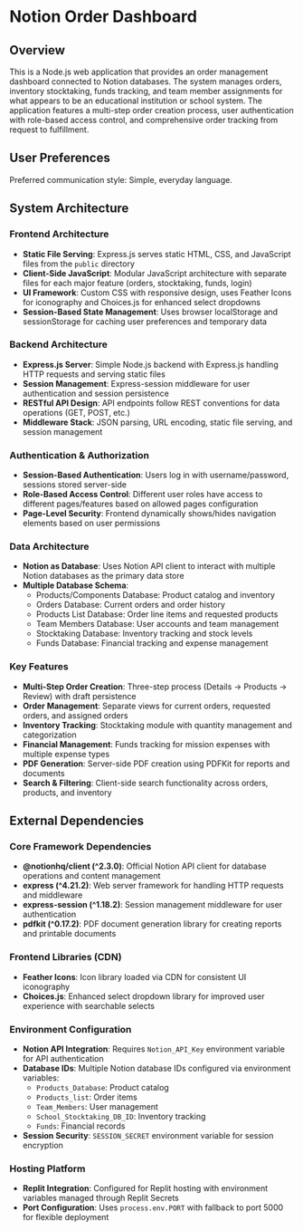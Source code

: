 # Notion Order Dashboard

## Overview

This is a Node.js web application that provides an order management dashboard connected to Notion databases. The system manages orders, inventory stocktaking, funds tracking, and team member assignments for what appears to be an educational institution or school system. The application features a multi-step order creation process, user authentication with role-based access control, and comprehensive order tracking from request to fulfillment.

## User Preferences

Preferred communication style: Simple, everyday language.

## System Architecture

### Frontend Architecture
- **Static File Serving**: Express.js serves static HTML, CSS, and JavaScript files from the `public` directory
- **Client-Side JavaScript**: Modular JavaScript architecture with separate files for each major feature (orders, stocktaking, funds, login)
- **UI Framework**: Custom CSS with responsive design, uses Feather Icons for iconography and Choices.js for enhanced select dropdowns
- **Session-Based State Management**: Uses browser localStorage and sessionStorage for caching user preferences and temporary data

### Backend Architecture
- **Express.js Server**: Simple Node.js backend with Express.js handling HTTP requests and serving static files
- **Session Management**: Express-session middleware for user authentication and session persistence
- **RESTful API Design**: API endpoints follow REST conventions for data operations (GET, POST, etc.)
- **Middleware Stack**: JSON parsing, URL encoding, static file serving, and session management

### Authentication & Authorization
- **Session-Based Authentication**: Users log in with username/password, sessions stored server-side
- **Role-Based Access Control**: Different user roles have access to different pages/features based on allowed pages configuration
- **Page-Level Security**: Frontend dynamically shows/hides navigation elements based on user permissions

### Data Architecture
- **Notion as Database**: Uses Notion API client to interact with multiple Notion databases as the primary data store
- **Multiple Database Schema**: 
  - Products/Components Database: Product catalog and inventory
  - Orders Database: Current orders and order history
  - Products List Database: Order line items and requested products
  - Team Members Database: User accounts and team management
  - Stocktaking Database: Inventory tracking and stock levels
  - Funds Database: Financial tracking and expense management

### Key Features
- **Multi-Step Order Creation**: Three-step process (Details → Products → Review) with draft persistence
- **Order Management**: Separate views for current orders, requested orders, and assigned orders
- **Inventory Tracking**: Stocktaking module with quantity management and categorization
- **Financial Management**: Funds tracking for mission expenses with multiple expense types
- **PDF Generation**: Server-side PDF creation using PDFKit for reports and documents
- **Search & Filtering**: Client-side search functionality across orders, products, and inventory

## External Dependencies

### Core Framework Dependencies
- **@notionhq/client (^2.3.0)**: Official Notion API client for database operations and content management
- **express (^4.21.2)**: Web server framework for handling HTTP requests and middleware
- **express-session (^1.18.2)**: Session management middleware for user authentication
- **pdfkit (^0.17.2)**: PDF document generation library for creating reports and printable documents

### Frontend Libraries (CDN)
- **Feather Icons**: Icon library loaded via CDN for consistent UI iconography
- **Choices.js**: Enhanced select dropdown library for improved user experience with searchable selects

### Environment Configuration
- **Notion API Integration**: Requires `Notion_API_Key` environment variable for API authentication
- **Database IDs**: Multiple Notion database IDs configured via environment variables:
  - `Products_Database`: Product catalog
  - `Products_list`: Order items
  - `Team_Members`: User management
  - `School_Stocktaking_DB_ID`: Inventory tracking
  - `Funds`: Financial records
- **Session Security**: `SESSION_SECRET` environment variable for session encryption

### Hosting Platform
- **Replit Integration**: Configured for Replit hosting with environment variables managed through Replit Secrets
- **Port Configuration**: Uses `process.env.PORT` with fallback to port 5000 for flexible deployment